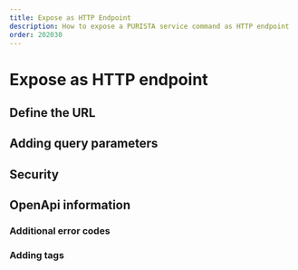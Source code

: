 ```yaml
---
title: Expose as HTTP Endpoint
description: How to expose a PURISTA service command as HTTP endpoint
order: 202030
---
```


# Expose as HTTP endpoint

## Define the URL

## Adding query parameters

## Security

## OpenApi information
### Additional error codes
### Adding tags
